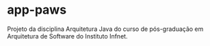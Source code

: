 # app-paws
Projeto da disciplina Arquitetura Java do curso de pós-graduação em Arquitetura de Software do Instituto Infnet.
